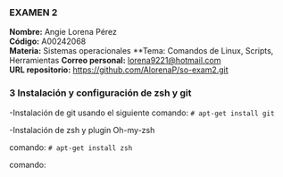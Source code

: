 ### EXAMEN 2  
**Nombre:** Angie Lorena Pérez  
**Código:** A00242068  
**Materia:** Sistemas operacionales
**Tema: Comandos de Linux, Scripts, Herramientas
**Correo personal:** lorena9221@hotmail.com  
**URL repositorio:** https://github.com/AlorenaP/so-exam2.git

### 3 Instalación y configuración de zsh y git  
-Instalación de git usando el siguiente comando: ``# apt-get install git`` 

-Instalación de zsh y plugin Oh-my-zsh 

comando: ``# apt-get install zsh``

comando: 
